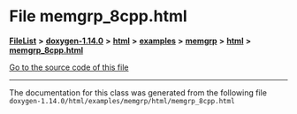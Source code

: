 

# File memgrp\_8cpp.html



[**FileList**](files.md) **>** [**doxygen-1.14.0**](dir_9d5bad020669189c90cda983471be5d0.md) **>** [**html**](dir_05d1fd8a7cdd04f638f8b23196de02e2.md) **>** [**examples**](dir_aa52e73a32d193037813a53dcfe817b6.md) **>** [**memgrp**](dir_f6db993c6f6d029eac2a6e626a01b73a.md) **>** [**html**](dir_c98cbca20bfce4c2fd5d7a8bd1b41a7e.md) **>** [**memgrp\_8cpp.html**](memgrp__8cpp_8html.md)

[Go to the source code of this file](memgrp__8cpp_8html_source.md)





































































------------------------------
The documentation for this class was generated from the following file `doxygen-1.14.0/html/examples/memgrp/html/memgrp_8cpp.html`


